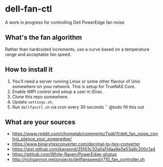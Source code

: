 # dell-fan-ctl
A work in progress for controlling Dell PowerEdge fan noise

## What's the fan algorithm

Rather than hardcoded increments, use a curve based on a temperature range and acceptable fan speed.

## How to install it

1. You'll need a server running Linux or some other flavour of Unix somewhere on your network. This is setup for TrueNAS Core.
1. Enable IMPI control and setup a user in iDrac.
1. Clone this repo somewhere.
1. Update `settings.sh`.
1. Run `dellfanctl.sh` via cron every 30 seconds `` @todo fill this out

## What are your sources

* https://www.reddit.com/r/homelab/comments/7xqb11/dell_fan_noise_control_silence_your_poweredge/
* https://www.binaryhexconverter.com/decimal-to-hex-converter
* https://gist.github.com/kaysond/35f63c32a0a11daa9e0a53a9c200c1a4
* https://github.com/White-Raven/PowerEdge-shutup
* http://richgannon.net/projects/dellfanspeed/r710_fan_controller.sh